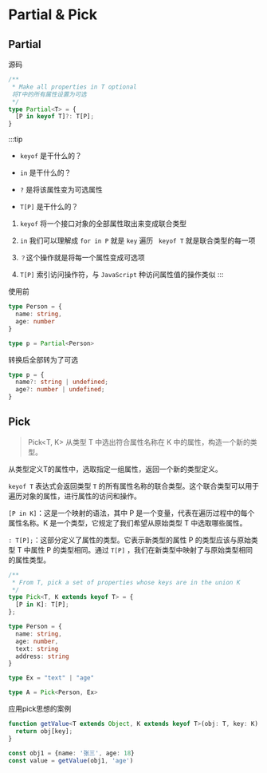 # Partial & Pick

## Partial

源码

```ts
/**
 * Make all properties in T optional
 将T中的所有属性设置为可选
 */
type Partial<T> = {
  [P in keyof T]?: T[P];
}
```

:::tip

- `keyof` 是干什么的？

- `in` 是干什么的？

- `?` 是将该属性变为可选属性

- `T[P]` 是干什么的？

1. `keyof` 将一个接口对象的全部属性取出来变成联合类型

2. `in` 我们可以理解成 `for in P` 就是 `key` 遍历 ` keyof T`  就是联合类型的每一项

3. `？`这个操作就是将每一个属性变成可选项

4. `T[P]` 索引访问操作符，与 `JavaScript` 种访问属性值的操作类似
   :::

使用前

```ts
type Person = {
  name: string,
  age: number
}

type p = Partial<Person>
```

转换后全部转为了可选

```ts
type p = {
  name?: string | undefined;
  age?: number | undefined;
}
```

## Pick

> Pick<T, K> 从类型 T 中选出符合属性名称在 K 中的属性，构造一个新的类型。

从类型定义T的属性中，选取指定一组属性，返回一个新的类型定义。

`keyof T` 表达式会返回类型 `T` 的所有属性名称的联合类型。这个联合类型可以用于遍历对象的属性，进行属性的访问和操作。

`[P in K]`：这是一个映射的语法，其中 P 是一个变量，代表在遍历过程中的每个属性名称。K 是一个类型，它规定了我们希望从原始类型 T
中选取哪些属性。

`: T[P];`：这部分定义了属性的类型。它表示新类型的属性 P 的类型应该与原始类型 T 中属性 P 的类型相同。通过 `T[P]`
，我们在新类型中映射了与原始类型相同的属性类型。

```ts
/**
 * From T, pick a set of properties whose keys are in the union K
 */
type Pick<T, K extends keyof T> = {
  [P in K]: T[P];
};
```

```ts
type Person = {
  name: string,
  age: number,
  text: string
  address: string
}

type Ex = "text" | "age"

type A = Pick<Person, Ex>
```

应用pick思想的案例

```ts
function getValue<T extends Object, K extends keyof T>(obj: T, key: K) {
  return obj[key];
}

const obj1 = {name: '张三', age: 18}
const value = getValue(obj1, 'age')
```
